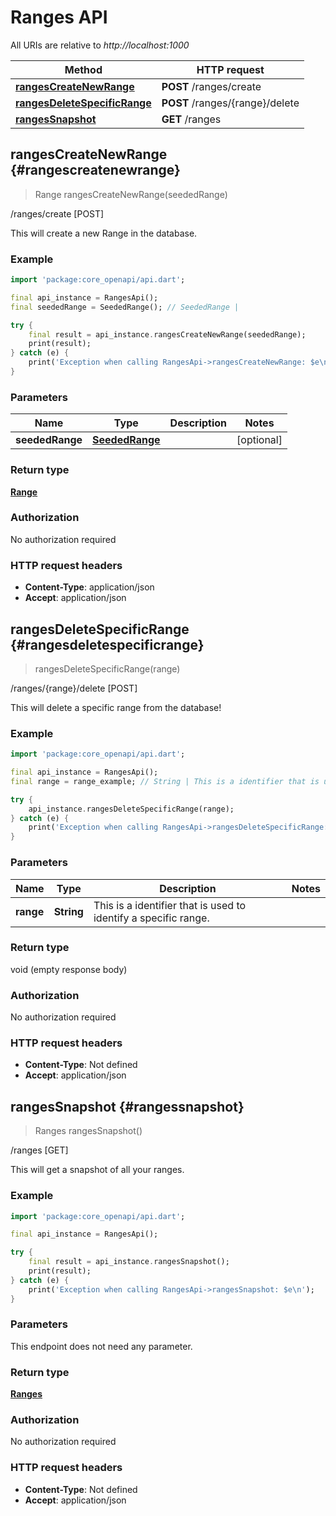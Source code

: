 # Ranges API

All URIs are relative to *http://localhost:1000*

Method | HTTP request
------------- | -------------
[**rangesCreateNewRange**](RangesApi#rangescreatenewrange) | **POST** /ranges/create
[**rangesDeleteSpecificRange**](RangesApi#rangesdeletespecificrange) | **POST** /ranges/\{range\}/delete
[**rangesSnapshot**](RangesApi#rangessnapshot) | **GET** /ranges


## **rangesCreateNewRange** {#rangescreatenewrange}
> Range rangesCreateNewRange(seededRange)

/ranges/create [POST]

This will create a new Range in the database.

### Example
```dart
import 'package:core_openapi/api.dart';

final api_instance = RangesApi();
final seededRange = SeededRange(); // SeededRange | 

try {
    final result = api_instance.rangesCreateNewRange(seededRange);
    print(result);
} catch (e) {
    print('Exception when calling RangesApi->rangesCreateNewRange: $e\n');
}
```

### Parameters

Name | Type | Description  | Notes
------------- | ------------- | ------------- | -------------
 **seededRange** | [**SeededRange**](../models/SeededRange)|  | [optional] 

### Return type

[**Range**](../models/Range)

### Authorization

No authorization required

### HTTP request headers

 - **Content-Type**: application/json
 - **Accept**: application/json



## **rangesDeleteSpecificRange** {#rangesdeletespecificrange}
> rangesDeleteSpecificRange(range)

/ranges/\{range\}/delete [POST]

This will delete a specific range from the database!

### Example
```dart
import 'package:core_openapi/api.dart';

final api_instance = RangesApi();
final range = range_example; // String | This is a identifier that is used to identify a specific range.

try {
    api_instance.rangesDeleteSpecificRange(range);
} catch (e) {
    print('Exception when calling RangesApi->rangesDeleteSpecificRange: $e\n');
}
```

### Parameters

Name | Type | Description  | Notes
------------- | ------------- | ------------- | -------------
 **range** | **String**| This is a identifier that is used to identify a specific range. | 

### Return type

void (empty response body)

### Authorization

No authorization required

### HTTP request headers

 - **Content-Type**: Not defined
 - **Accept**: application/json



## **rangesSnapshot** {#rangessnapshot}
> Ranges rangesSnapshot()

/ranges [GET]

This will get a snapshot of all your ranges.

### Example
```dart
import 'package:core_openapi/api.dart';

final api_instance = RangesApi();

try {
    final result = api_instance.rangesSnapshot();
    print(result);
} catch (e) {
    print('Exception when calling RangesApi->rangesSnapshot: $e\n');
}
```

### Parameters
This endpoint does not need any parameter.

### Return type

[**Ranges**](../models/Ranges)

### Authorization

No authorization required

### HTTP request headers

 - **Content-Type**: Not defined
 - **Accept**: application/json



